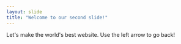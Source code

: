```yaml
---
layout: slide
title: "Welcome to our second slide!"
---
```

Let's make the world's best website.
Use the left arrow to go back!
